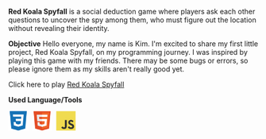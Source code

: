 **Red Koala Spyfall** is a social deduction game where players ask each other questions to uncover the spy among them, who must figure out the location without revealing their identity.  


**Objective**
Hello everyone, my name is Kim. I'm excited to share my first little project, Red Koala Spyfall, on my programming journey. I was inspired by playing this game with my friends. There may be some bugs or errors, so please ignore them as my skills aren't really good yet.  


Click here to play [Red Koala Spyfall](https://kimmuie.github.io/spyfall/)


**Used Language/Tools**
<div>
  <img src="https://github.com/devicons/devicon/blob/master/icons/css3/css3-plain.svg"  title="CSS"width="40" height="40"/>&nbsp;
  <img src="https://github.com/devicons/devicon/blob/master/icons/html5/html5-original.svg" title="HTML5"width="40" height="40"/>&nbsp;
  <img src="https://github.com/devicons/devicon/blob/master/icons/javascript/javascript-original.svg" title="JavaScript"width="40" height="40"/>&nbsp;
</div>